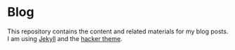 # Blog

This repository contains the content and related materials for my blog posts.
I am using [Jekyll](https://github.com/barryclark/jekyll-now) and the [hacker theme](https://github.com/pages-themes/hacker).
